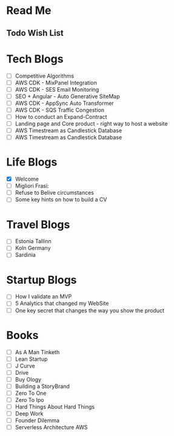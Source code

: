 # Read Me

## Todo Wish List

# Tech Blogs
- [ ] Competitive Algorithms
- [ ] AWS CDK - MixPanel Integration
- [ ] AWS CDK - SES Email Monitoring 
- [ ] SEO + Angular - Auto Generative SiteMap
- [ ] AWS CDK - AppSync Auto Transformer
- [ ] AWS CDK - SQS Traffic Congestion
- [ ] How to conduct an Expand-Contract
- [ ] Landing page and Core product - right way to host a website
- [ ] AWS Timestream as Candlestick Database
- [ ] AWS Timestream as Candlestick Database

# Life Blogs
- [X] Welcome
- [ ] Migliori Frasi:
- [ ] Refuse to Belive circumstances
- [ ] Some key hints on how to build a CV

# Travel Blogs
- [ ] Estonia Tallinn
- [ ] Koln Germany
- [ ] Sardinia

# Startup Blogs
- [ ] How I validate an MVP
- [ ] 5 Analytics that changed my WebSite
- [ ] One key secret that changes the way you show the product

# Books
- [ ] As A Man Tinketh
- [ ] Lean Startup
- [ ] J Curve
- [ ] Drive
- [ ] Buy Ology
- [ ] Building a StoryBrand
- [ ] Zero To One
- [ ] Zero To Ipo
- [ ] Hard Things About Hard Things
- [ ] Deep Work
- [ ] Founder Dilemma
- [ ] Serverless Architecture AWS